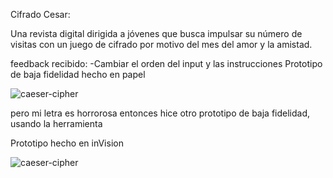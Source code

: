 Cifrado Cesar:

Una revista digital dirigida a jóvenes que busca impulsar su número de visitas con un juego de cifrado por motivo del mes del amor y la amistad.

feedback recibido:
-Cambiar el orden del input y las instrucciones
Prototipo de baja fidelidad hecho en papel 

![caeser-cipher](https://luzcry.github.io/LIM012-cipher/src/iconos/prototipo1.jpg)

pero mi letra es horrorosa entonces hice otro prototipo de baja fidelidad, usando la herramienta

Prototipo hecho en inVision

![caeser-cipher](https://luzcry.github.io/LIM012-cipher/src/iconos/prototipo2.png)
